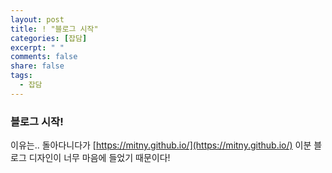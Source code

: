 ```yaml
---
layout: post
title: ! "블로그 시작"
categories: [잡담]
excerpt: " "
comments: false
share: false
tags:
  - 잡담
---
```


### 블로그 시작!

이유는.. 돌아다니다가 [https://mitny.github.io/](https://mitny.github.io/) 이분 블로그 디자인이 너무 마음에 들었기 때문이다!
